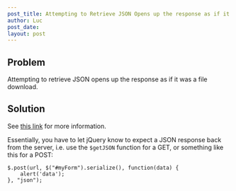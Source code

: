 ```yaml
---
post_title: Attempting to Retrieve JSON Opens up the response as if it was a file download
author: Luc
post_date: 
layout: post
---
```

## Problem 
Attempting to retrieve JSON opens up the response as if it was a file download.
## Solution 
See [this link](http://stackoverflow.com/questions/4516702/json-object-returned-as-file-download-spring-mvc/) for more information.

Essentially, you have to let jQuery know to expect a JSON response back from the
server, i.e. use the `$getJSON` function for a GET, or something like this
for a POST: 

    $.post(url, $("#myForm").serialize(), function(data) {
        alert('data'); 
    }, "json");
    

